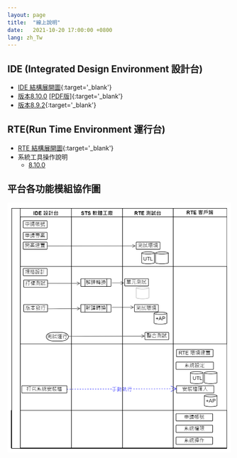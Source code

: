 ```yaml
---
layout: page
title:  "線上說明"
date:   2021-10-20 17:00:00 +0800
lang: zh_Tw
---
```


## IDE (Integrated Design Environment 設計台)
- [IDE 結構展開圖](https://gitmind.com/app/doc/bde2737708){:target='_blank'}
- [版本8.10.0](/doc/8.10.0/zh-Hant/index.html) [[PDF版]](/library/8.10.0/zh-Hant/index.html){:target='_blank'}
- [版本8.9.2](/library/8.9.2/index.html){:target='_blank'}


## RTE(Run Time Environment 運行台)
- [RTE 結構展開圖](https://gitmind.com/app/doc/6522738050){:target='_blank'}
- 系統工具操作說明
    - [8.10.0](/doc/RTE_8.10.0/zh-Hant/index.html)

## 平台各功能模組協作圖
![](Module_cooperation.png)

